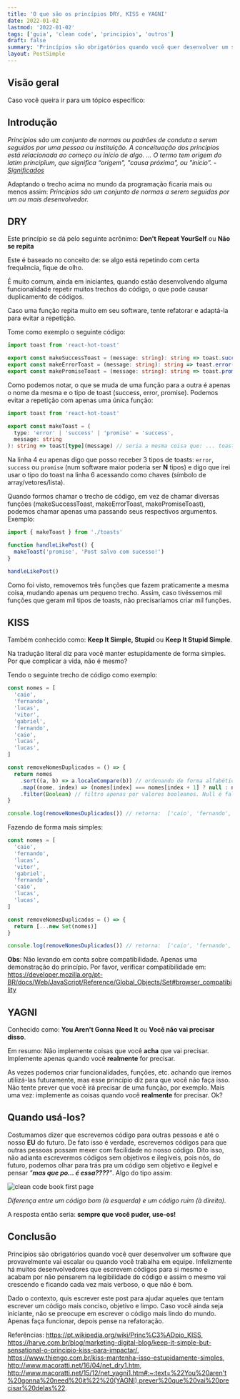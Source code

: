 ```yaml
---
title: 'O que são os princípios DRY, KISS e YAGNI'
date: 2022-01-02
lastmod: '2022-01-02'
tags: ['guia', 'clean code', 'principios', 'outros']
draft: false
summary: 'Princípios são obrigatórios quando você quer desenvolver um software que provavelmente vai escalar ou quando você trabalha em equipe. Infelizmente há muitos desenvolvedores que escrevem códigos para si mesmo e acabam por não pensarem na legibilidade do código.'
layout: PostSimple
---
```


## Visão geral

Caso você queira ir para um tópico específico:

<TOCInline toc={props.toc} exclude="Overview" toHeading={2} />

## Introdução

_Princípios são um conjunto de normas ou padrões de conduta a serem seguidos por uma pessoa ou instituição. A conceituação dos princípios está relacionada ao começo ou início de algo. ... O termo tem origem do latim principĭum, que significa “origem", "causa próxima", ou "início”. - [Significados](https://www.significados.com.br/principios/#:~:text=Princ%C3%ADpios%20s%C3%A3o%20um%20conjunto%20de,come%C3%A7o%20ou%20in%C3%ADcio%20de%20algo.&text=O%20termo%20tem%20origem%20do,%22%2C%20ou%20%22in%C3%ADcio%E2%80%9D.)_

Adaptando o trecho acima no mundo da programação ficaria mais ou menos assim: _Princípios são um conjunto de normas a serem seguidas por um ou mais desenvolvedor._

## DRY

Este princípio se dá pelo seguinte acrônimo: **Don't Repeat YourSelf** ou **Não se repita**

Este é baseado no conceito de: se algo está repetindo com certa frequência, fique de olho.

É muito comum, ainda em iniciantes, quando estão desenvolvendo alguma funcionalidade repetir muitos trechos do código, o que pode causar duplicamento de códigos.

Caso uma função repita muito em seu software, tente refatorar e adaptá-la para evitar a repetição.

Tome como exemplo o seguinte código:

```ts
import toast from 'react-hot-toast'

export const makeSuccessToast = (message: string): string => toast.success(message)
export const makeErrorToast = (message: string): string => toast.error(message)
export const makePromiseToast = (message: string): string => toast.promise(message)
```

Como podemos notar, o que se muda de uma função para a outra é apenas o nome da mesma e o tipo de toast (success, error, promise). Podemos evitar a repetição com apenas uma única função:

```ts {4, 6} showLineNumbers
import toast from 'react-hot-toast'

export const makeToast = (
  type: 'error' | 'success' | 'promise' = 'success',
  message: string
): string => toast[type](message) // seria a mesma coisa que: ... toast["error"](message)
```

Na linha 4 eu apenas digo que posso receber 3 tipos de toasts: `error`, `success` ou `promise` (num software maior poderia ser **N** tipos) e digo que irei usar o tipo do toast na linha 6 acessando como chaves (símbolo de array/vetores/lista).

Quando formos chamar o trecho de código, em vez de chamar diversas funções (makeSuccessToast, makeErrorToast, makePromiseToast), podemos chamar apenas uma passando seus respectivos argumentos. Exemplo:

```ts
import { makeToast } from './toasts'

function handleLikePost() {
  makeToast('promise', 'Post salvo com sucesso!')
}

handleLikePost()
```

Como foi visto, removemos três funções que fazem praticamente a mesma coisa, mudando apenas um pequeno trecho. Assim, caso tivéssemos mil funções que geram mil tipos de toasts, não precisaríamos criar mil funções.

## KISS

Também conhecido como: **Keep It Simple, Stupid** ou **Keep It Stupid Simple**.

Na tradução literal diz para você manter estupidamente de forma simples. Por que complicar a vida, não é mesmo?

Tendo o seguinte trecho de código como exemplo:

```ts
const nomes = [
  'caio',
  'fernando',
  'lucas',
  'vitor',
  'gabriel',
  'fernando',
  'caio',
  'lucas',
  'lucas',
]

const removeNomesDuplicados = () => {
  return nomes
    .sort((a, b) => a.localeCompare(b)) // ordenando de forma alfabética
    .map((nome, index) => (nomes[index] === nomes[index + 1] ? null : nome)) // verifico se o item atual da array é igual ao próximo item
    .filter(Boolean) // filtro apenas por valores booleanos. Null é falso.
}

console.log(removeNomesDuplicados()) // retorna:  ['caio', 'fernando', 'gabriel', 'lucas', 'vitor']
```

Fazendo de forma mais simples:

```ts
const nomes = [
  'caio',
  'fernando',
  'lucas',
  'vitor',
  'gabriel',
  'fernando',
  'caio',
  'lucas',
  'lucas',
]

const removeNomesDuplicados = () => {
  return [...new Set(nomes)]
}

console.log(removeNomesDuplicados()) // retorna:  ['caio', 'fernando', 'gabriel', 'lucas', 'vitor']
```

**Obs**: Não levando em conta sobre compatibilidade. Apenas uma demonstração do princípio. Por favor, verificar compatibilidade em: https://developer.mozilla.org/pt-BR/docs/Web/JavaScript/Reference/Global_Objects/Set#browser_compatibility

## YAGNI

Conhecido como: **You Aren't Gonna Need It** ou **Você não vai precisar disso**.

Em resumo: Não implemente coisas que você **acha** que vai precisar. Implemente apenas quando você **realmente** for precisar.

As vezes podemos criar funcionalidades, funções, etc. achando que iremos utilizá-las futuramente, mas esse princípio diz para que você não faça isso. Não tente prever que você irá precisar de uma função, por exemplo. Mais uma vez: implemente as coisas quando você **realmente** for precisar. Ok?

## Quando usá-los?

Costumamos dizer que escrevemos código para outras pessoas e até o nosso **EU** do futuro. De fato isso é verdade, escrevemos códigos para que outras pessoas possam mexer com facilidade no nosso código. Dito isso, não adianta escrevermos códigos sem objetivos e ilegíveis, pois nós, do futuro, podemos olhar para trás pra um código sem objetivo e ilegível e pensar _"**mas que po... é essa????**"_. Algo do tipo assim:

![clean code book first page](https://camo.githubusercontent.com/5039494830418a41d5bb10ea38bb221234da9ab552ee528a2f8f037aea9b1e7f/687474703a2f2f7777772e6f736e6577732e636f6d2f696d616765732f636f6d6963732f7774666d2e6a7067)

_Diferença entre um código bom (à esquerda) e um código ruim (à direita)._

A resposta então seria: **sempre que você puder, use-os!**

## Conclusão

Princípios são obrigatórios quando você quer desenvolver um software que provavelmente vai escalar ou quando você trabalha em equipe. Infelizmente há muitos desenvolvedores que escrevem códigos para si mesmo e acabam por não pensarem na legibilidade do código e assim o mesmo vai crescendo e ficando cada vez mais verboso, o que não é bom.

Dado o contexto, quis escrever este post para ajudar aqueles que tentam escrever um código mais conciso, objetivo e limpo. Caso você ainda seja iniciante, não se preocupe em escrever o código mais lindo do mundo. Apenas faça funcionar, depois pense na refatoração.

Referências: https://pt.wikipedia.org/wiki/Princ%C3%ADpio_KISS, https://harve.com.br/blog/marketing-digital-blog/keep-it-simple-but-sensational-o-principio-kiss-para-impactar/,
https://www.thiengo.com.br/kiss-mantenha-isso-estupidamente-simples, http://www.macoratti.net/16/04/net_dry1.htm, http://www.macoratti.net/15/12/net_yagni1.htm#:~:text=%22You%20aren't%20gonna%20need%20it%22%20(YAGNI),prever%20que%20vai%20precisar%20delas%22.
